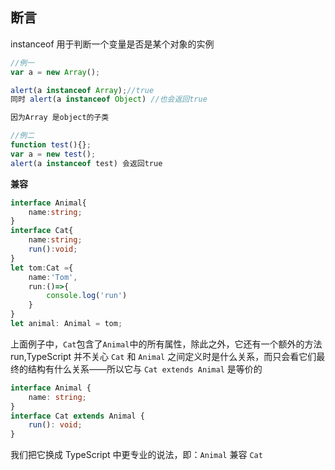 ## 断言

instanceof 用于判断一个变量是否是某个对象的实例

````javascript
//例一
var a = new Array();

alert(a instanceof Array);//true
同时 alert(a instanceof Object) //也会返回true

因为Array 是object的子类

//例二
function test(){};
var a = new test();
alert(a instanceof test) 会返回true
````



**兼容**

````typescript
interface Animal{
    name:string;
}
interface Cat{
    name:string;
    run():void;
}
let tom:Cat ={
    name:'Tom',
    run:()=>{
        console.log('run')
    }
}
let animal: Animal = tom;
````

上面例子中，``Cat``包含了``Animal``中的所有属性，除此之外，它还有一个额外的方法run,TypeScript 并不关心 `Cat` 和 `Animal` 之间定义时是什么关系，而只会看它们最终的结构有什么关系——所以它与 `Cat extends Animal` 是等价的

````typescript
interface Animal {
    name: string;
}
interface Cat extends Animal {
    run(): void;
}
````

我们把它换成 TypeScript 中更专业的说法，即：`Animal` 兼容 `Cat`
